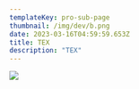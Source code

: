 ```yaml
---
templateKey: pro-sub-page
thumbnail: /img/dev/b.png
date: 2023-03-16T04:59:59.653Z
title: TEX
description: "TEX"
---
```


![](/img/cam/PS01.png)